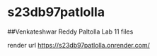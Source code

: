 # s23db97patlolla

##Venkateshwar Reddy Paltolla Lab 11 files

render url https://s23db97patlolla.onrender.com/
